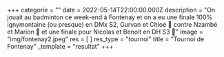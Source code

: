 +++
categorie = ""
date = 2022-05-14T22:00:00.000Z
description = "On jouait au badminton ce week-end à Fontenay et on a eu une finale 100% ignymontaine (ou presque) en DMx S2, Gurvan et Chloé 🥇 contre Nzambé et Marion 🥈 et une finale pour Nicolas et Benoit en DH S3 🥈"
image = "img/fontenay2.jpeg"
res = [ ]
res_type = "tournoi"
title = "Tournoi de Fontenay"
_template = "resultat"
+++

